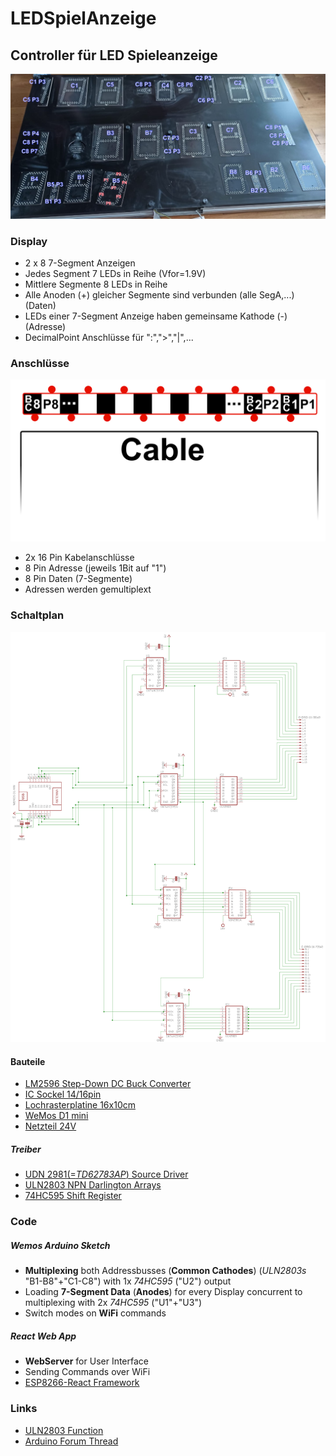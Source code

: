 # LEDSpielAnzeige
## Controller für LED Spieleanzeige
 ![LED Anzeige](doc/led_anzeige_mapping.png)
 
 ### Display
 * 2 x 8 7-Segment Anzeigen
 * Jedes Segment 7 LEDs in Reihe (Vfor=1.9V)
 * Mittlere Segmente 8 LEDs in Reihe
 * Alle Anoden (+) gleicher Segmente sind verbunden (alle SegA,...) (Daten)
 * LEDs einer 7-Segment Anzeige haben gemeinsame Kathode (-) (Adresse)
 * DecimalPoint Anschlüsse für ":",">","|",...
 
 ### Anschlüsse
  ![2x8 Kabel Pinout](./doc/CablePins.png)
 * 2x 16 Pin Kabelanschlüsse
 * 8 Pin Adresse (jeweils 1Bit auf "1")
 * 8 Pin Daten (7-Segmente)
 * Adressen werden gemultiplext
 
 ### Schaltplan
 ![Anzeige_Schaltplan](./doc/schaltplan.png)
 
 #### Bauteile
  * [LM2596 Step-Down DC Buck Converter](https://www.reichelt.de/schaltregler-step-down-adj-3a-4-75-40vi-to220-5-lm2596tvadj-p255435.html?&trstct=pos_7&nbc=1)
  * [IC Sockel 14/16pin](https://www.reichelt.de/ic-sockel-16-polig-doppelter-federkontakt-gs-16-p8208.html?&nbc=1)
  * [Lochrasterplatine 16x10cm](https://www.reichelt.de/lochrasterplatine-hartpapier-160x100mm-h25pr160-p8272.html?&nbc=1)
  * [WeMos D1 mini](https://www.ebay.de/itm/D1Mini-ESP8266-Modul-Mikrokontroller-Board-WLAN-Wifi-Nodemcu-Wemos-Arduino/164007576934?ssPageName=STRK%3AMEBIDX%3AIT&_trksid=p2057872.m2749.l2649)
  * [Netzteil 24V](https://www.reichelt.de/steckernetzteil-25-w-24-v-1-04-a-mw-gst25e24-p171101.html?&nbc=1)
##### Treiber
 * [UDN 2981(=_TD62783AP_)  Source Driver](https://www.reichelt.de/leistungstreiber-8-kanal-dil-18-udn-2981-p22008.html?&trstct=pos_0&nbc=1)
 * [ULN2803 NPN Darlington Arrays](https://www.reichelt.de/eight-darlington-arrays-dil-18-uln-2803a-p22085.html?&trstct=pos_0&nbc=1)
 * [74HC595 Shift Register](https://www.reichelt.de/shift-register-3-state-ausgang-2-6-v-dil-16-74hc-595-p3269.html?&trstct=pos_0&nbc=1)
 
 ### Code
 ##### Wemos Arduino Sketch
 * **Multiplexing** both Addressbusses (**Common Cathodes**) (_ULN2803s_ "B1-B8"+"C1-C8") with 1x _74HC595_ ("U2") output
 * Loading **7-Segment Data** (**Anodes**) for every Display concurrent to multiplexing with 2x _74HC595_ ("U1"+"U3")
 * Switch modes on **WiFi** commands
  ##### React Web App
 * **WebServer** for User Interface
 * Sending Commands over WiFi
 * [ESP8266-React Framework](https://github.com/rjwats/esp8266-react)
 
 ### Links
 * [ULN2803 Function](https://www.conrad.de/de/ratgeber/handwerk-industrie-wiki/elektronik-bauteile/uln2803.html#anschluss)
 * [Arduino Forum Thread](https://forum.arduino.cc/index.php?topic=688158.0)
